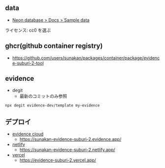## data

- [Neon database > Docs > Sample data](https://neon.tech/docs/import/import-sample-data)

ライセンス: cc0 を選ぶ

## ghcr(github container registry)

- https://github.com/users/sunakan/packages/container/package/evidence-suburi-2-tool

## evidence

- degit
  - 最新のコミットのみ参照

```shell
npx degit evidence-dev/template my-evidence
```

## デプロイ

- [evidence cloud](https://evidence.app/app)
  - https://sunakan-evidence-suburi-2.evidence.app/
- [netlify](https://app.netlify.com/)
  - https://sunakan-evidence-suburi-2.netlify.app/
- [vercel](https://vercel.com/)
  - https://evidence-suburi-2.vercel.app/
